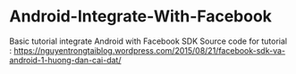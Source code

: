 # Android-Integrate-With-Facebook
Basic tutorial integrate Android with Facebook SDK
Source code for tutorial : https://nguyentrongtaiblog.wordpress.com/2015/08/21/facebook-sdk-va-android-1-huong-dan-cai-dat/
